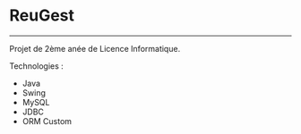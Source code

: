 # ReuGest
---

Projet de 2ème anée de Licence Informatique.

Technologies :

* Java
* Swing
* MySQL
* JDBC
* ORM Custom
